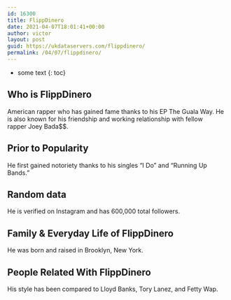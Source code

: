 ```yaml
---
id: 16300
title: FlippDinero
date: 2021-04-07T18:01:41+00:00
author: victor
layout: post
guid: https://ukdataservers.com/flippdinero/
permalink: /04/07/flippdinero/
---
```


* some text
{: toc}


## Who is FlippDinero



American rapper who has gained fame thanks to his EP The Guala Way. He is also known for his friendship and working relationship with fellow rapper Joey Bada$$. 

                
                
                
## Prior to Popularity



He first gained notoriety thanks to his singles &#8220;I Do&#8221; and &#8220;Running Up Bands.&#8221; 

                
                
                
## Random data



He is verified on Instagram and has 600,000 total followers.

                
                
                
## Family & Everyday Life of FlippDinero



He was born and raised in Brooklyn, New York.

                
                
                
## People Related With FlippDinero



His style has been compared to Lloyd Banks, Tory Lanez, and Fetty Wap.

                
              
            
          
          
          